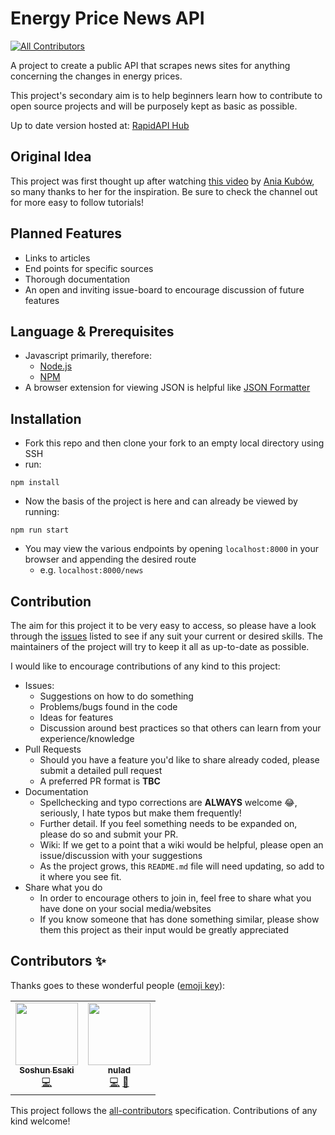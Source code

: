 # Energy Price News API

<!-- ALL-CONTRIBUTORS-BADGE:START - Do not remove or modify this section -->
[![All Contributors](https://img.shields.io/badge/all_contributors-2-orange.svg?style=flat-square)](#contributors-)
<!-- ALL-CONTRIBUTORS-BADGE:END -->

A project to create a public API that scrapes news sites for anything concerning the changes in energy prices.

This project's secondary aim is to help beginners learn how to contribute to open source projects and will be purposely kept as basic as possible.

Up to date version hosted at: [RapidAPI Hub](https://rapidapi.com/sanglin-TlEqlfGPc/api/energy-price-news/)

## Original Idea

This project was first thought up after watching [this video](https://www.youtube.com/watch?v=GK4Pl-GmPHk&t=3184s) by [Ania Kubów](https://www.youtube.com/channel/UC5DNytAJ6_FISueUfzZCVsw), so many thanks to her for the inspiration. Be sure to check the channel out for more easy to follow tutorials!

## Planned Features

- Links to articles
- End points for specific sources
- Thorough documentation
- An open and inviting issue-board to encourage discussion of future features

## Language & Prerequisites

- Javascript primarily, therefore:
  - [Node.js](https://nodejs.org)
  - [NPM](https://npmjs.org)
- A browser extension for viewing JSON is helpful like [JSON Formatter](https://chrome.google.com/webstore/detail/json-formatter/bcjindcccaagfpapjjmafapmmgkkhgoa?hl=en)

## Installation

- Fork this repo and then clone your fork to an empty local directory using SSH
- run:

```ssh
npm install
```

- Now the basis of the project is here and can already be viewed by running:

```ssh
npm run start
```

- You may view the various endpoints by opening `localhost:8000` in your browser and appending the desired route
  - e.g. `localhost:8000/news`

## Contribution

The aim for this project it to be very easy to access, so please have a look through the [issues](https://github.com/MizouziE/energy-prices-api/issues) listed to see if any suit your current or desired skills. The maintainers of the project will try to keep it all as up-to-date as possible.

I would like to encourage contributions of any kind to this project:

- Issues:
  - Suggestions on how to do something
  - Problems/bugs found in the code
  - Ideas for features
  - Discussion around best practices so that others can learn from your experience/knowledge
- Pull Requests
  - Should you have a feature you'd like to share already coded, please submit a detailed pull request
  - A preferred PR format is **TBC**
- Documentation
  - Spellchecking and typo corrections are **ALWAYS** welcome :joy:, seriously, I hate typos but make them frequently!
  - Further detail. If you feel something needs to be expanded on, please do so and submit your PR.
  - Wiki: If we get to a point that a wiki would be helpful, please open an issue/discussion with your suggestions
  - As the project grows, this `README.md` file will need updating, so add to it where you see fit.
- Share what you do
  - In order to encourage others to join in, feel free to share what you have done on your social media/websites
  - If you know someone that has done something similar, please show them this project as their input would be greatly appreciated

## Contributors ✨

Thanks goes to these wonderful people ([emoji key](https://allcontributors.org/docs/en/emoji-key)):

<!-- ALL-CONTRIBUTORS-LIST:START - Do not remove or modify this section -->
<!-- prettier-ignore-start -->
<!-- markdownlint-disable -->
<table>
  <tr>
    <td align="center"><a href="https://github.com/OakenSushi"><img src="https://avatars.githubusercontent.com/u/39666763?v=4?s=100" width="100px;" alt=""/><br /><sub><b>Soshun Esaki</b></sub></a><br /><a href="https://github.com/MizouziE/energy-prices-api/commits?author=OakenSushi" title="Code">💻</a></td>
    <td align="center"><a href="https://github.com/nulad"><img src="https://avatars.githubusercontent.com/u/8773503?v=4?s=100" width="100px;" alt=""/><br /><sub><b>nulad</b></sub></a><br /><a href="https://github.com/MizouziE/energy-prices-api/commits?author=nulad" title="Code">💻</a> <a href="#ideas-nulad" title="Ideas, Planning, & Feedback">🤔</a></td>
  </tr>
</table>

<!-- markdownlint-restore -->
<!-- prettier-ignore-end -->

<!-- ALL-CONTRIBUTORS-LIST:END -->

This project follows the [all-contributors](https://github.com/all-contributors/all-contributors) specification. Contributions of any kind welcome!
